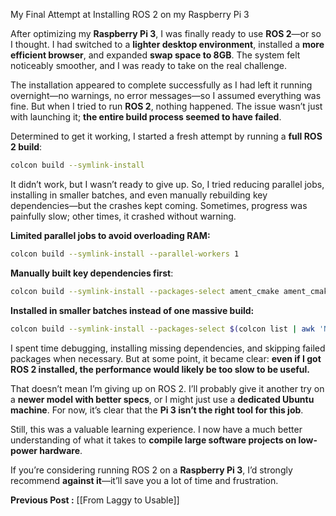 My Final Attempt at Installing ROS 2 on my Raspberry Pi 3

After optimizing my **Raspberry Pi 3**, I was finally ready to use **ROS 2**—or so I thought. I had switched to a **lighter desktop environment**, installed a **more efficient browser**, and expanded **swap space to 8GB**. The system felt noticeably smoother, and I was ready to take on the real challenge.

The installation appeared to complete successfully as I had left it running overnight—no warnings, no error messages—so I assumed everything was fine. But when I tried to run **ROS 2**, nothing happened. The issue wasn’t just with launching it; **the entire build process seemed to have failed**.

Determined to get it working, I started a fresh attempt by running a **full ROS 2 build**:

```bash 
colcon build --symlink-install
```

It didn’t work, but I wasn’t ready to give up. So, I tried reducing parallel jobs, installing in smaller batches, and even manually rebuilding key dependencies—but the crashes kept coming. Sometimes, progress was painfully slow; other times, it crashed without warning.

**Limited parallel jobs to avoid overloading RAM:**
```bash 
colcon build --symlink-install --parallel-workers 1
```

**Manually built key dependencies first**:
```bash 
colcon build --symlink-install --packages-select ament_cmake ament_cmake_gen_version_h
```

**Installed in smaller batches instead of one massive build:**
```bash 
colcon build --symlink-install --packages-select $(colcon list | awk 'NR>=1 && NR<=10 {print $1}')

```

I spent time debugging, installing missing dependencies, and skipping failed packages when necessary. But at some point, it became clear: **even if I got ROS 2 installed, the performance would likely be too slow to be useful.**

That doesn’t mean I’m giving up on ROS 2. I’ll probably give it another try on a **newer model with better specs**, or I might just use a **dedicated Ubuntu machine**. For now, it’s clear that the **Pi 3 isn’t the right tool for this job**.

Still, this was a valuable learning experience. I now have a much better understanding of what it takes to **compile large software projects on low-power hardware**.

If you’re considering running ROS 2 on a **Raspberry Pi 3**, I’d strongly recommend **against it**—it’ll save you a lot of time and frustration.

**Previous Post :** [[From Laggy to Usable]]



